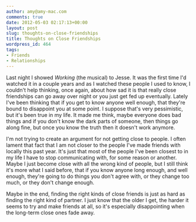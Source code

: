 ```yaml
---
author: amy@amy-mac.com
comments: true
date: 2012-05-03 02:17:13+00:00
layout: post
slug: thoughts-on-close-friendships
title: Thoughts on Close Friendships
wordpress_id: 464
tags:
- Friends
- Relationships
---
```


Last night I showed _Working_ (the musical) to Jesse. It was the first time I'd watched it in a couple years and as I watched these people I used to know, I couldn't help thinking, once again, about how sad it is that really close friendships can go away over night or you just get fed up eventually. Lately I've been thinking that if you get to know anyone well enough, that they're bound to disappoint you at some point. I suppose that's very pessimistic, but it's been true in my life. It made me think, maybe everyone does bad things and if you don't know the dark parts of someone, then things go along fine, but once you know the truth then it doesn't work anymore.

I'm not trying to create an argument for not getting close to people. I often lament that fact that I am not closer to the people I've made friends with locally this past year. It's just that most of the people I've been closest to in my life I have to stop communicating with, for some reason or another. Maybe I just become close with all the wrong kind of people, but I still think it's more what I said before, that if you know anyone long enough, and well enough, they're going to do things you don't agree with, or they change too much, or they don't change enough.

Maybe in the end, finding the right kinds of close friends is just as hard as finding the right kind of partner. I just know that the older I get, the harder it seems to try and make friends at all, so it's especially disappointing when the long-term close ones fade away.
